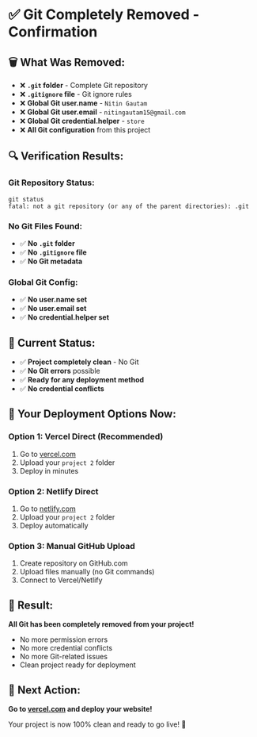 # ✅ Git Completely Removed - Confirmation

## 🗑️ **What Was Removed:**

- ❌ **`.git` folder** - Complete Git repository
- ❌ **`.gitignore` file** - Git ignore rules  
- ❌ **Global Git user.name** - `Nitin Gautam`
- ❌ **Global Git user.email** - `nitingautam15@gmail.com`
- ❌ **Global Git credential.helper** - `store`
- ❌ **All Git configuration** from this project

## 🔍 **Verification Results:**

### **Git Repository Status:**
```
git status
fatal: not a git repository (or any of the parent directories): .git
```

### **No Git Files Found:**
- ✅ **No `.git` folder**
- ✅ **No `.gitignore` file**
- ✅ **No Git metadata**

### **Global Git Config:**
- ✅ **No user.name set**
- ✅ **No user.email set**
- ✅ **No credential.helper set**

## 🎯 **Current Status:**

- ✅ **Project completely clean** - No Git
- ✅ **No Git errors** possible
- ✅ **Ready for any deployment method**
- ✅ **No credential conflicts**

## 🚀 **Your Deployment Options Now:**

### **Option 1: Vercel Direct (Recommended)**
1. Go to [vercel.com](https://vercel.com)
2. Upload your `project 2` folder
3. Deploy in minutes

### **Option 2: Netlify Direct**
1. Go to [netlify.com](https://netlify.com)
2. Upload your `project 2` folder
3. Deploy automatically

### **Option 3: Manual GitHub Upload**
1. Create repository on GitHub.com
2. Upload files manually (no Git commands)
3. Connect to Vercel/Netlify

## 🎉 **Result:**

**All Git has been completely removed from your project!**

- No more permission errors
- No more credential conflicts  
- No more Git-related issues
- Clean project ready for deployment

## 🚀 **Next Action:**

**Go to [vercel.com](https://vercel.com) and deploy your website!**

Your project is now 100% clean and ready to go live! 🎉
